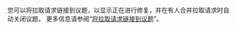 您可以将拉取请求链接到议题，以显示正在进行修复，并在有人合并拉取请求时自动关闭议题。 更多信息请参阅“[将拉取请求链接到议题](/github/managing-your-work-on-github/linking-a-pull-request-to-an-issue)”。
